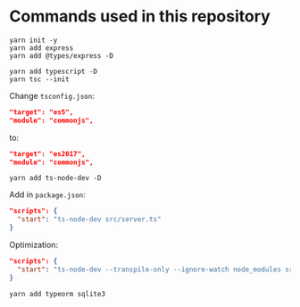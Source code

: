 # Commands used in this repository

```
yarn init -y
yarn add express
yarn add @types/express -D
```

```
yarn add typescript -D
yarn tsc --init
```
Change `tsconfig.json`:
```json
"target": "es5",
"module": "commonjs",
```
to:
```json
"target": "es2017",
"module": "commonjs",
```

```
yarn add ts-node-dev -D
```
Add in `package.json`:
```json
"scripts": {
  "start": "ts-node-dev src/server.ts"
}
```
Optimization:
```json
"scripts": {
  "start": "ts-node-dev --transpile-only --ignore-watch node_modules src/server.ts"
}
```

```
yarn add typeorm sqlite3
```